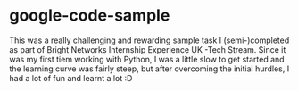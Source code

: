 # google-code-sample

This was a really challenging and rewarding sample task I (semi-)completed as part of Bright Networks Internship Experience UK -Tech Stream.
Since it was my first tiem working with Python, I was a little slow to get started and the learning curve was fairly steep, but after overcoming the initial hurdles, I had a lot of fun and learnt a lot :D
